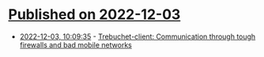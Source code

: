 # [Published on 2022-12-03](index.md)

* [2022-12-03, 10:09:35](https://news.ycombinator.com/item?id=33842285) - [Trebuchet-client: Communication through tough firewalls and bad mobile networks](https://github.com/mattkrick/trebuchet-client)
